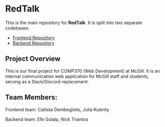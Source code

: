 # RedTalk

This is the main repository for **RedTalk**. It is split into two separate codebases:
- [Frontend Repository](https://github.com/yourusername/frontend-repo)
- [Backend Repository](https://github.com/yourusername/backend-repo)


## Project Overview
This is our final project for COMP370 (Web Development) at McGill. It is an internal communication web application for McGill
staff and students, serving as a Slack/Discord replacement.


## Team Members:
Frontend team: Callista Dembegiotis, Julia Kulenty

Backend team: Efe Gulalp, Nick Triantos
